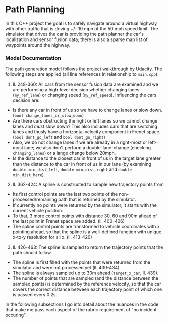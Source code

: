 # Path Planning

In this C++ project the goal is to safely navigate around a virtual highway with
other traffic that is driving +/- 10 mph of the 50 mph speed limit. The simulator
that drives the car is providing the path planner the car's localization and
sensor fusion data; there is also a sparse map list of waypoints around the
highway.

### Model Documentation

The path generation model follows the [project walkthrough](https://classroom.udacity.com/nanodegrees/nd013/parts/6047fe34-d93c-4f50-8336-b70ef10cb4b2/modules/27800789-bc8e-4adc-afe0-ec781e82ceae/lessons/23add5c6-7004-47ad-b169-49a5d7b1c1cb/concepts/3bdfeb8c-8dd6-49a7-9d08-beff6703792d)
by Udacity. The following steps are applied (all line references in relationship
to ``main.cpp``):

1. ll. 248-360: All cars from the sensor fusion data are examined and we are
performing a high-level decision whether changing lanes (``my_ref_lane``) or
changing speed (``my_ref_speed``). Influencing the cars decision are:
  * Is there any car in front of us so we have to change lanes or slow down.
  (``bool change_lanes_or_slow_down``)
  * Are there cars obstructing the right or left lanes so we cannot change
  lanes and *must* slow down? This also includes cars that are switching lanes
  and thusly have a horizontal velocity component in Frenet space.
  (``bool dont_go_left`` and ``bool dont_go_right``)
  * Also, we do not change lanes if we are already in a right-most or left-most
  lane; we also don't perform a double-lane-change (checking ``changing_lanes``)   or a lange change below 20mph.
  * Is the distance to the closest car in front of us in the target lane
  greater than the distance to the car in front of us in our lane (by
  examining ``double min_dist_left``, ``double min_dist_right`` and
  ``double min_dist_here``).

2. ll. 362-424: A spline is constructed to sample new trajectory points from
  * Its first control points are the last two points of the non-processed/remaining
  path that is returned by the simulator.
  * If currently no points were returned by the simulator, it starts with the
  current vehicle position.
  * To that, 3 more control points with distance 30, 60 and 90m ahead of the
  last point in Frenet space are added. (ll. 400-406)
  * The spline control points are transformed to vehicle coordinates with x
  pointing ahead, so that the spline is a well-defined function with unique
  x-to-y resolution for all x. (ll. 413-420)

3. ll. 426-463: The spline is sampled to return the trajectory points that the
path should follow.
  * The spline is first filled with the points that were returned from the
  simulator and were not processed yet (ll. 430-434)
  * The spline is always sampled up to 30m ahead (``target_x_car``, ll. 439).
  * The number of points that are sampled (and the distance between the sampled
  points) is determined by the reference velocity, so that the car covers the
  correct distance between each trajectory point of which one is passed every 0.2s.   

In the following subsections I go into detail about the nuances in the code
that make me pass each aspect of the rubric requirement of "no incident occuring".